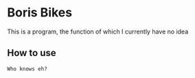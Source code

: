 # Boris Bikes #

This is a program, the function of which I currently have no idea

## How to use ##

```shell
Who knows eh?
```
